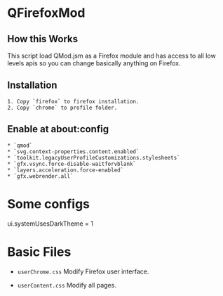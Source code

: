QFirefoxMod
===


## How this Works
This script load QMod.jsm as a Firefox module and has access to all low levels apis so you can change basically anything on Firefox.

## Installation
    1. Copy `firefox` to firefox installation.
    2. Copy `chrome` to profile folder.
## Enable at about:config
    * `qmod`
    * `svg.context-properties.content.enabled`
    * `toolkit.legacyUserProfileCustomizations.stylesheets`
    * `gfx.vsync.force-disable-waitforvblank`
    * `layers.acceleration.force-enabled`
    * `gfx.webrender.all`


# Some configs

ui.systemUsesDarkTheme = 1

# Basic Files
* `userChrome.css`
    Modify Firefox user interface.

* `userContent.css`
    Modify all pages.



